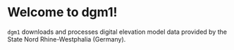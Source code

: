 Welcome to dgm1!
================

``dgm1`` downloads and processes digital elevation model data provided by the State Nord Rhine-Westphalia (Germany).
